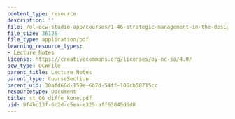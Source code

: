 ```yaml
---
content_type: resource
description: ''
file: /ol-ocw-studio-app/courses/1-46-strategic-management-in-the-design-and-construction-value-chain-fall-2003/9f4bc13f6c2dc5eae325aff63045d6d8_st_06_diffe_kone.pdf
file_size: 36126
file_type: application/pdf
learning_resource_types:
- Lecture Notes
license: https://creativecommons.org/licenses/by-nc-sa/4.0/
ocw_type: OCWFile
parent_title: Lecture Notes
parent_type: CourseSection
parent_uid: 30afd66d-159e-6b7d-54ff-106cb58715cc
resourcetype: Document
title: st_06_diffe_kone.pdf
uid: 9f4bc13f-6c2d-c5ea-e325-aff63045d6d8
---
```

